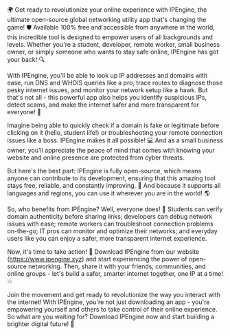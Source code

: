 🌍 Get ready to revolutionize your online experience with IPEngine, the ultimate open-source global networking utility app that's changing the game! 🛡️ Available 100% free and accessible from anywhere in the world, this incredible tool is designed to empower users of all backgrounds and levels. Whether you're a student, developer, remote worker, small business owner, or simply someone who wants to stay safe online, IPEngine has got your back! 🔍

With IPEngine, you'll be able to look up IP addresses and domains with ease, run DNS and WHOIS queries like a pro, trace routes to diagnose those pesky internet issues, and monitor your network setup like a hawk. But that's not all - this powerful app also helps you identify suspicious IPs, detect scams, and make the internet safer and more transparent for everyone! 📡

Imagine being able to quickly check if a domain is fake or legitimate before clicking on it (hello, student life!) or troubleshooting your remote connection issues like a boss. IPEngine makes it all possible! 💻 And as a small business owner, you'll appreciate the peace of mind that comes with knowing your website and online presence are protected from cyber threats.

But here's the best part: IPEngine is fully open-source, which means anyone can contribute to its development, ensuring that this amazing tool stays free, reliable, and constantly improving. 🚀 And because it supports all languages and regions, you can use it wherever you are in the world! 🌎

So, who benefits from IPEngine? Well, everyone does! 👥 Students can verify domain authenticity before sharing links; developers can debug network issues with ease; remote workers can troubleshoot connection problems on-the-go; IT pros can monitor and optimize their networks; and everyday users like you can enjoy a safer, more transparent internet experience.

Now, it's time to take action! 🎉 Download IPEngine from our website (https://www.ipengine.xyz) and start experiencing the power of open-source networking. Then, share it with your friends, communities, and online groups - let's build a safer, smarter internet together, one IP at a time! 💥

Join the movement and get ready to revolutionize the way you interact with the internet! With IPEngine, you're not just downloading an app - you're empowering yourself and others to take control of their online experience. So what are you waiting for? Download IPEngine now and start building a brighter digital future! 💪